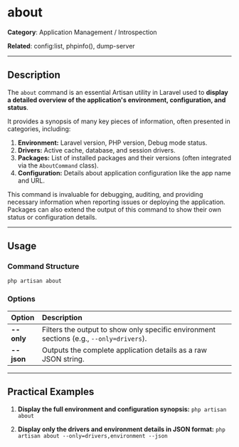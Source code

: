 # about

**Category**: Application Management / Introspection

**Related**: config:list, phpinfo(), dump-server

---

## Description

The `about` command is an essential Artisan utility in Laravel used to **display a detailed overview of the application's environment, configuration, and status**.

It provides a synopsis of many key pieces of information, often presented in categories, including:

1.  **Environment:** Laravel version, PHP version, Debug mode status.
2.  **Drivers:** Active cache, database, and session drivers.
3.  **Packages:** List of installed packages and their versions (often integrated via the `AboutCommand` class).
4.  **Configuration:** Details about application configuration like the app name and URL.

This command is invaluable for debugging, auditing, and providing necessary information when reporting issues or deploying the application. Packages can also extend the output of this command to show their own status or configuration details.

---

## Usage

### Command Structure

`php artisan about`

### Options

| Option | Description |
| :--- | :--- |
| **--only** | Filters the output to show only specific environment sections (e.g., `--only=drivers`). |
| **--json** | Outputs the complete application details as a raw JSON string. |

---

## Practical Examples

1.  **Display the full environment and configuration synopsis:**
    `php artisan about`

2.  **Display only the drivers and environment details in JSON format:**
    `php artisan about --only=drivers,environment --json`
